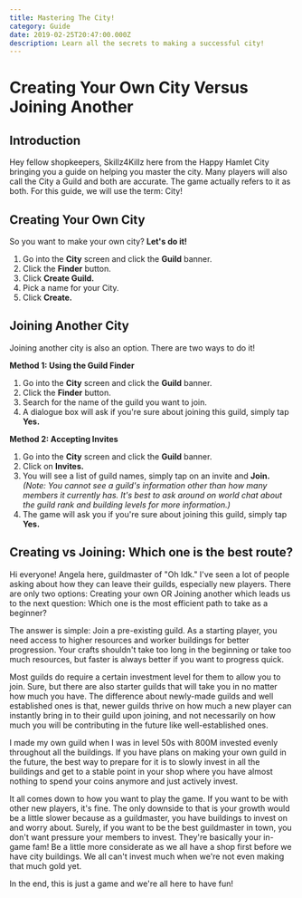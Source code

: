 ```yaml
---
title: Mastering The City!
category: Guide
date: 2019-02-25T20:47:00.000Z
description: Learn all the secrets to making a successful city!
---
```

# Creating Your Own City Versus Joining Another

## Introduction

Hey fellow shopkeepers, Skillz4Killz here from the Happy Hamlet City bringing you a guide on helping you master the city. Many players will also call the City a Guild and both are accurate. The game actually refers to it as both. For this guide, we will use the term: City!

## Creating Your Own City

So you want to make your own city? **Let's do it!**

1. Go into the **City** screen and click the **Guild** banner.
2. Click the **Finder** button.
3. Click **Create Guild.**
4. Pick a name for your City.
5. Click **Create.**

## **Joining Another City**

Joining another city is also an option. There are two ways to do it!

**Method 1: Using the Guild Finder**

1. Go into the **City** screen and click the **Guild** banner.
2. Click the **Finder** button.
3. Search for the name of the guild you want to join.
4. A dialogue box will ask if you're sure about joining this guild, simply tap **Yes.**

**Method 2: Accepting Invites**

1. Go into the **City** screen and click the **Guild** banner.
2. Click on **Invites.**
3. You will see a list of guild names, simply tap on an invite and **Join.**\
   _(Note: You cannot see a guild's information other than how many members it currently has. It's best to ask around on world chat about the guild rank and building levels for more information.)_
4. The game will ask you if you're sure about joining this guild, simply tap **Yes.**

## Creating vs Joining: Which one is the best route?

Hi everyone! Angela here, guildmaster of "Oh Idk." I've seen a lot of people asking about how they can leave their guilds, especially new players. There are only two options: Creating your own OR Joining another which leads us to the next question: Which one is the most efficient path to take as a beginner?

The answer is simple: Join a pre-existing guild. As a starting player, you need access to higher resources and worker buildings for better progression. Your crafts shouldn't take too long in the beginning or take too much resources, but faster is always better if you want to progress quick.

Most guilds do require a certain investment level for them to allow you to join. Sure, but there are also starter guilds that will take you in no matter how much you have. The difference about newly-made guilds and well established ones is that, newer guilds thrive on how much a new player can instantly bring in to their guild upon joining, and not necessarily on how much you will be contributing in the future like well-established ones.

I made my own guild when I was in level 50s with 800M invested evenly throughout all the buildings. If you have plans on making your own guild in the future, the best way to prepare for it is to slowly invest in all the buildings and get to a stable point in your shop where you have almost nothing to spend your coins anymore and just actively invest.

It all comes down to how you want to play the game. If you want to be with other new players, it's fine. The only downside to that is your growth would be a little slower because as a guildmaster, you have buildings to invest on and worry about. Surely, if you want to be the best guildmaster in town, you don't want pressure your members to invest. They're basically your in-game fam! Be a little more considerate as we all have a shop first before we have city buildings. We all can't invest much when we're not even making that much gold yet.

In the end, this is just a game and we're all here to have fun!
